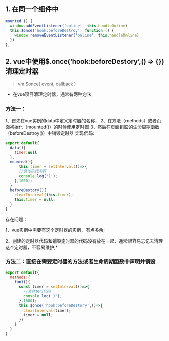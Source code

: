 

## 1. 在同一个组件中

```js
mounted () {
  window.addEventListener('online', this.handleOnline)
  this.$once('hook:beforeDestroy', function () {
    window.removeEventListener('online', this.handleOnline)
  })
},
```

## 2. vue中使用$.once(‘hook:beforeDestory’,() => {})清理定时器

> vm.$once( event, callback )

- 在vue项目清理定时器，通常有两种方法

### 方法一：

1、首先在vue实例的data中定义定时器的名称，
 2、在方法（methods）或者页面初始化（mounted()）的时候使用定时器
 3、然后在页面销毁的生命周期函数（beforeDestroy()）中销毁定时器
 实现代码:

```js
export default{
  data(){
    timer:null  
  },
  mounted(){
      this.timer = setInterval(()=>{
      //具体执行内容
      console.log('1');
    },1000);
  }
  beforeDestory(){
    clearInterval(this.timer);
    this.timer = null;
  }
}
```

存在问题：

1、vue实例中需要有这个定时器的实例，有点多余;

2、创建的定时器代码和销毁定时器的代码没有放在一起，通常很容易忘记去清理这个定时器，不容易维护;*

### 方法二：直接在需要定时器的方法或者生命周期函数中声明并销毁

```js
export default{
  methods:{
    fun1(){
      const timer = setInterval(()=>{
        //具体执行代码
        console.log('1');
      },1000);
      this.$once('hook:beforeDestory',()=>{
        clearInterval(timer);
        timer = null;
      })
    }
  }
}
```

